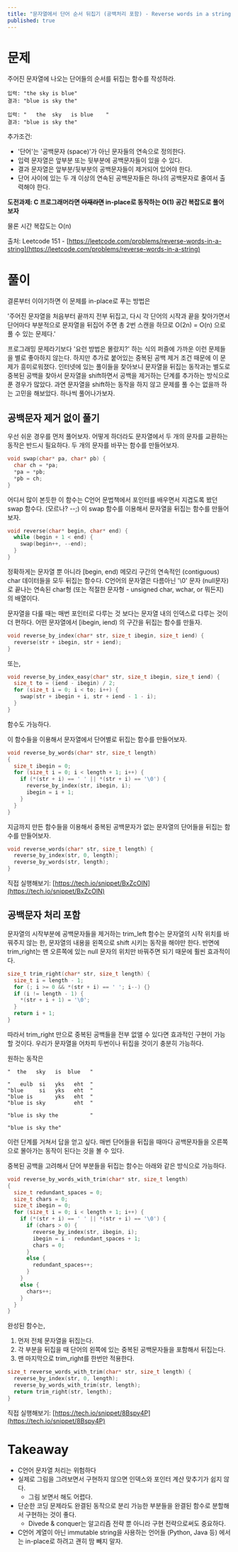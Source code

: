 ```yaml
---
title: "문자열에서 단어 순서 뒤집기 (공백처리 포함) - Reverse words in a string"
published: true
---
```


# 문제

주어진 문자열에 나오는 단어들의 순서를 뒤집는 함수를 작성하라.

```
입력: "the sky is blue"
결과: "blue is sky the"

입력: "   the  sky   is blue    "
결과: "blue is sky the"
```

추가조건:

* '단어'는 '공백문자 (space)'가 아닌 문자들의 연속으로 정의한다.
* 입력 문자열은 앞부분 또는 뒷부분에 공백문자들이 있을 수 있다.
* 결과 문자열은 앞부분/뒷부분의 공백문자들이 제거되어 있어야 한다.
* 단어 사이에 있는 두 개 이상의 연속된 공백문자들은 하나의 공백문자로 줄여서 출력해야 한다.

**도전과제: C 프로그래머라면 ~~아재라면~~ in-place로 동작하는 O(1) 공간 복잡도로 풀어 보자**

물론 시간 복잡도는 O(n)

출처: Leetcode 151 - [https://leetcode.com/problems/reverse-words-in-a-string](https://leetcode.com/problems/reverse-words-in-a-string)

# 풀이

결론부터 이야기하면 이 문제를 in-place로 푸는 방법은

'주어진 문자열을 처음부터 끝까지 전부 뒤집고, 다시 각 단어의 시작과 끝을 찾아가면서 단어마다 부분적으로 문자열을 뒤집어 주면 총 2번 스캔을 하므로 O(2n) = O(n) 으로 풀 수 있는 문제다.'

프로그래밍 문제라기보다 '요런 방법은 몰랐지?' 하는 식의 퍼즐에 가까운 이런 문제들을 별로 좋아하지 않는다. 하지만 추가로 붙어있는 중복된 공백 제거 조건 때문에 이 문제가 흥미로워졌다. 인터넷에 있는 풀이들을 찾아보니 문자열을 뒤집는 동작과는 별도로 중복된 공백을 찾아서 문자열을 shift하면서 공백을 제거하는 단계를 추가하는 방식으로 푼 경우가 많았다. 과연 문자열을 shift하는 동작을 하지 않고 문제를 풀 수는 없을까 하는 고민을 해보았다. 하나씩 풀어나가보자.

## 공백문자 제거 없이 풀기

우선 쉬운 경우를 먼저 풀어보자. 어떻게 하더라도 문자열에서 두 개의 문자를 교환하는 동작은 반드시 필요하다. 두 개의 문자를 바꾸는 함수를 만들어보자.

```c
void swap(char* pa, char* pb) {
  char ch = *pa;
  *pa = *pb;
  *pb = ch;
}
```

어디서 많이 본듯한 이 함수는 C언어 문법책에서 포인터를 배우면서 지겹도록 봤던 swap 함수다. (모르나? --;)
이 swap 함수를 이용해서 문자열을 뒤집는 함수를 만들어보자.

```c
void reverse(char* begin, char* end) {
  while (begin + 1 < end) {
    swap(begin++, --end);
  }
}
```

정확하게는 문자열 뿐 아니라 [begin, end) 메모리 구간의 연속적인 (contiguous) char 데이터들을 모두 뒤집는 함수다. C언어의 문자열은 다름아닌 '\0' 문자 (null문자) 로 끝나는 연속된 char형 (또는 적절한 문자형 - unsigned char, wchar, or 뭐든지) 의 배열이다.

문자열을 다룰 때는 매번 포인터로 다루는 것 보다는 문자열 내의 인덱스로 다루는 것이 더 편하다. 어떤 문자열에서 [ibegin, iend) 의 구간을 뒤집는 함수를 만들자.

```c
void reverse_by_index(char* str, size_t ibegin, size_t iend) {
  reverse(str + ibegin, str + iend);
}
```

또는,

```c
void reverse_by_index_easy(char* str, size_t ibegin, size_t iend) {
  size_t to = (iend - ibegin) / 2;
  for (size_t i = 0; i < to; i++) {
    swap(str + ibegin + i, str + iend - 1 - i);
  }
}
```
함수도 가능하다.

이 함수들을 이용해서 문자열에서 단어별로 뒤집는 함수를 만들어보자.

```c
void reverse_by_words(char* str, size_t length)
{
  size_t ibegin = 0;
  for (size_t i = 0; i < length + 1; i++) {
    if (*(str + i) == ' ' || *(str + i) == '\0') {
      reverse_by_index(str, ibegin, i);
      ibegin = i + 1;
    }
  }
}
```

지금까지 만든 함수들을 이용해서 중복된 공백문자가 없는 문자열의 단어들을 뒤집는 함수를 만들어보자.

```c
void reverse_words(char* str, size_t length) {
  reverse_by_index(str, 0, length);
  reverse_by_words(str, length);
}
```

직접 실행해보기: [https://tech.io/snippet/BxZcOlN](https://tech.io/snippet/BxZcOlN)

## 공백문자 처리 포함

문자열의 시작부분에 공백문자들을 제거하는 trim_left 함수는 문자열의 시작 위치를 바꿔주지 않는 한, 문자열의 내용을 왼쪽으로 shift 시키는 동작을 해야만 한다. 반면에 trim_right는 맨 오른쪽에 있는 null 문자의 위치만 바꿔주면 되기 때문에 훨씬 효과적이다.

```c
size_t trim_right(char* str, size_t length) {
  size_t i = length - 1;
  for (; i >= 0 && *(str + i) == ' '; i--) {}
  if (i != length - 1) {
    *(str + i + 1) = '\0';
  }
  return i + 1;
}
```

따라서 trim_right 만으로 중복된 공백들을 전부 없앨 수 있다면 효과적인 구현이 가능할 것이다. 우리가 문자열을 어차피 두번이나 뒤집을 것이기 충분히 가능하다.

원하는 동작은
```
"  the   sky   is  blue   "

"   eulb  si   yks   eht  "
"blue     si   yks   eht  "
"blue is       yks   eht  "
"blue is sky         eht  "

"blue is sky the          "

"blue is sky the"
```
이런 단계를 거쳐서 답을 얻고 싶다. 매번 단어들을 뒤집을 때마다 공백문자들을 오른쪽으로 몰아가는 동작이 된다는 것을 볼 수 있다.

중복된 공백을 고려해서 단어 부분들을 뒤집는 함수는 아래와 같은 방식으로 가능하다.
```c
void reverse_by_words_with_trim(char* str, size_t length)
{
  size_t redundant_spaces = 0;
  size_t chars = 0;
  size_t ibegin = 0;
  for (size_t i = 0; i < length + 1; i++) {
    if (*(str + i) == ' ' || *(str + i) == '\0') {
      if (chars > 0) {
        reverse_by_index(str, ibegin, i);
        ibegin = i - redundant_spaces + 1;
        chars = 0;
      }
      else {
        redundant_spaces++;
      }
    }
    else {
      chars++;
    }
  }
}
```

완성된 함수는,

1. 먼저 전체 문자열을 뒤집는다.
2. 각 부분을 뒤집을 때 단어의 왼쪽에 있는 중복된 공백문자들을 포함해서 뒤집는다.
3. 맨 마지막으로 trim_right를 한번만 적용한다.

```c
size_t reverse_words_with_trim(char* str, size_t length) {
  reverse_by_index(str, 0, length);
  reverse_by_words_with_trim(str, length);
  return trim_right(str, length);
}
```

직접 실행해보기: [https://tech.io/snippet/8Bspy4P](https://tech.io/snippet/8Bspy4P)

# Takeaway

* C언어 문자열 처리는 위험하다
* 실제로 그림을 그려보면서 구현하지 않으면 인덱스와 포인터 계산 맞추기가 쉽지 않다.
    * 그림 보면서 해도 어렵다.
* 단순한 코딩 문제라도 완결된 동작으로 분리 가능한 부분들을 완결된 함수로 분할해서 구현하는 것이 좋다.
    * Divede & conquer는 알고리즘 전략 뿐 아니라 구현 전략으로써도 중요하다.
* C언어 계열이 아닌 immutable string을 사용하는 언어들 (Python, Java 등) 에서는 in-place로 하려고 괜히 땀 빼지 말자.
